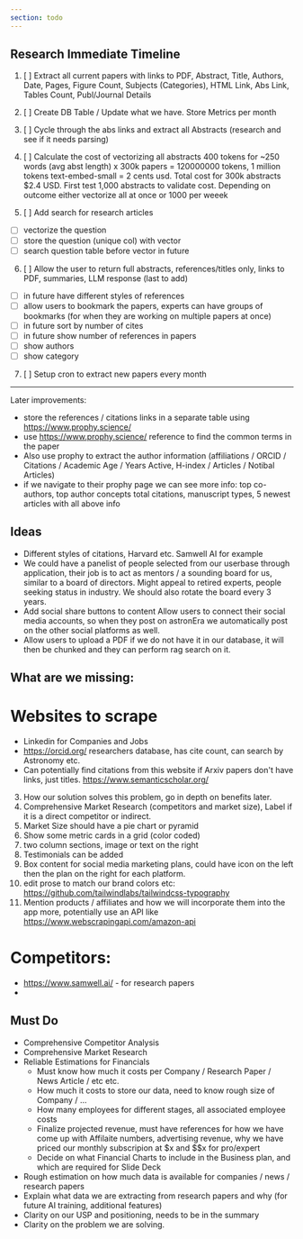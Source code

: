 ```yaml
---
section: todo
---
```



## Research Immediate Timeline

1. [ ] Extract all current papers with links to PDF, Abstract, Title, Authors, Date, Pages, Figure Count, Subjects (Categories), HTML Link, Abs Link, Tables Count, Publ/Journal Details

2. [ ] Create DB Table / Update what we have. Store Metrics per month

3. [ ] Cycle through the abs links and extract all Abstracts (research and see if it needs parsing)

4. [ ]  Calculate the cost of vectorizing all abstracts 400 tokens for ~250 words (avg abst length) x 300k papers = 120000000 tokens, 1 million tokens text-embed-small = 2 cents usd. Total cost for 300k abstracts $2.4 USD. First test 1,000 abstracts to validate cost. Depending on outcome either vectorize all at once or 1000 per weeek

5. [ ] Add search for research articles
  - [ ] vectorize the question
  - [ ] store the question (unique col) with vector
  - [ ] search question table before vector in future
6.  [ ] Allow the user to return full abstracts, references/titles only, links to PDF, summaries, LLM response (last to add)
  - [ ] in future have different styles of references
  - [ ] allow users to bookmark the papers, experts can have groups of bookmarks (for when they are working on multiple papers at once)
  - [ ] in future sort by number of cites
  - [ ] in future show number of references in papers
  - [ ] show authors
  - [ ] show category
7. [ ] Setup cron to extract new papers every month

----

Later improvements:
- store the references / citations links in a separate table using https://www.prophy.science/
- use https://www.prophy.science/ reference to find the common terms in the paper
- Also use prophy to extract the author information (affiliations / ORCID / Citations / Academic Age / Years Active, H-index / Articles / Notibal Articles)
- if we navigate to their prophy page we can see more info: top co-authors, top author concepts total citations, manuscript types, 5 newest articles with all above info



## Ideas

- Different styles of citations, Harvard etc. Samwell AI for example
- We could have a panelist of people selected from our userbase through application, their job is to
  act as mentors / a sounding board for us, similar to a board of directors. Might appeal to retired
  experts, people seeking status in industry. We should also rotate the board every 3 years.
- Add social share buttons to content Allow users to connect their social media accounts, so when they
  post on astronEra we automatically post on the other social platforms as well.
- Allow users to upload a PDF if we do not have it in our database, it will then be chunked and they can  perform rag search on it.

## What are we missing:

# Websites to scrape

- Linkedin for Companies and Jobs
- https://orcid.org/ researchers database, has cite count, can search by Astronomy etc.
- Can potentially find citations from this website if Arxiv papers don't have links, just titles. https://www.semanticscholar.org/
 

<!-- 
https://www.bplans.com/saas-business-plan/
https://www.saastock.com/wp-content/uploads/2020/02/SaaS-Marketing-eBook.pdf
 -->



3. How our solution solves this problem, go in depth on benefits later.
4. Comprehensive Market Research (competitors and market size), Label if it is a direct competitor or indirect.
5. Market Size should have a pie chart or pyramid 
6. Show some metric cards in a grid (color coded)
7. two column sections, image or text on the right
8. Testimonials can be added
9. Box content for social media marketing plans, could have icon on the left then the plan on the right for each platform.
10. edit prose to match our brand colors etc: https://github.com/tailwindlabs/tailwindcss-typography
11. Mention products / affiliates and how we will incorporate them into the app more, potentially use an API like https://www.webscrapingapi.com/amazon-api


# Competitors:

- https://www.samwell.ai/ - for research papers
- 

## Must Do

- Comprehensive Competitor Analysis
- Comprehensive Market Research
- Reliable Estimations for Financials
  - Must know how much it costs per Company / Research Paper / News Article / etc etc.
  - How much it costs to store our data, need to know rough size of Company / ...
  - How many employees for different stages, all associated employee costs
  - Finalize projected revenue, must have references for how we have come up with Affilaite numbers,  advertising revenue, why we have priced our monthly subscripion at $x and $$x for pro/expert
  - Decide on what Financial Charts to include in the Business plan, and which are required for Slide Deck
- Rough estimation on how much data is available for companies / news / research papers
- Explain what data we are extracting from research papers and why (for future AI training, additional features)
- Clarity on our USP and positioning, needs to be in the summary
- Clarity on the problem we are solving. 